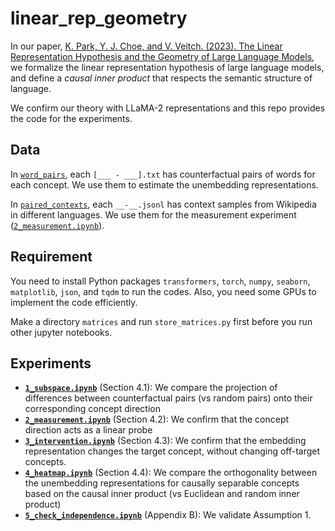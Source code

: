# linear_rep_geometry
In our paper, [K. Park, Y. J. Choe, and V. Veitch. (2023). The Linear Representation Hypothesis and the Geometry of Large Language Models](https://arxiv.org/abs/2311.03658), we formalize the linear representation hypothesis of large language models, and define a *causal inner product* that respects the semantic structure of language.

We confirm our theory with LLaMA-2 representations and this repo provides the code for the experiments.

## Data
In [`word_pairs`](word_pairs), each `[___ - ___].txt` has counterfactual pairs of words for each concept. We use them to estimate the unembedding representations.

In [`paired_contexts`](paired_contexts), each `__-__.jsonl` has context samples from Wikipedia in different languages. We use them for the measurement experiment ([`2_measurement.ipynb`](2_measurement.ipynb)).

## Requirement
You need to install Python packages `transformers`, `torch`, `numpy`, `seaborn`, `matplotlib`, `json`, and `tqdm` to run the codes. Also, you need some GPUs to implement the code efficiently.

Make a directory `matrices` and run `store_matrices.py` first before you run other jupyter notebooks.

## Experiments
- [**`1_subspace.ipynb`**](1_subspace.ipynb) (Section 4.1): We compare the projection of differences between counterfactual pairs (vs random pairs) onto their corresponding concept direction
- [**`2_measurement.ipynb`**](2_measurement.ipynb) (Section 4.2): We confirm that the concept direction acts as a linear probe
- [**`3_intervention.ipynb`**](3_intervention.ipynb) (Section 4.3): We confirm that the embedding representation changes the target concept, without changing off-target concepts.
- [**`4_heatmap.ipynb`**](4_heatmap.ipynb) (Section 4.4): We compare the orthogonality between the unembedding representations for causally separable concepts based on the causal inner product (vs Euclidean and random inner product)
- [**`5_check_independence.ipynb`**](5_check_independence.ipynb) (Appendix B): We validate Assumption 1.